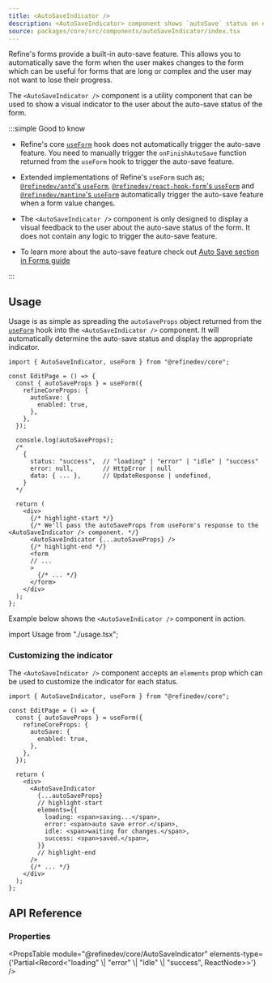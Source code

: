 ```yaml
---
title: <AutoSaveIndicator />
description: <AutoSaveIndicator> component shows `autoSave` status on edit actions.
source: packages/core/src/components/autoSaveIndicator/index.tsx
---
```


Refine's forms provide a built-in auto-save feature. This allows you to automatically save the form when the user makes changes to the form which can be useful for forms that are long or complex and the user may not want to lose their progress.

The `<AutoSaveIndicator />` component is a utility component that can be used to show a visual indicator to the user about the auto-save status of the form.

:::simple Good to know

- Refine's core [`useForm`](/docs/data/hooks/use-form) hook does not automatically trigger the auto-save feature. You need to manually trigger the `onFinishAutoSave` function returned from the `useForm` hook to trigger the auto-save feature.

- Extended implementations of Refine's `useForm` such as; [`@refinedev/antd`'s `useForm`](/docs/ui-integrations/ant-design/hooks/use-form), [`@refinedev/react-hook-form`'s `useForm`](/docs/packages/react-hook-form/use-form) and [`@refinedev/mantine`'s `useForm`](/docs/ui-integrations/mantine/hooks/use-form) automatically trigger the auto-save feature when a form value changes.

- The `<AutoSaveIndicator />` component is only designed to display a visual feedback to the user about the auto-save status of the form. It does not contain any logic to trigger the auto-save feature.

- To learn more about the auto-save feature check out [Auto Save section in Forms guide](/docs/guides-concepts/forms/#auto-save)

:::

## Usage

Usage is as simple as spreading the `autoSaveProps` object returned from the [`useForm`](/docs/data/hooks/use-form) hook into the `<AutoSaveIndicator />` component. It will automatically determine the auto-save status and display the appropriate indicator.

```tsx
import { AutoSaveIndicator, useForm } from "@refinedev/core";

const EditPage = () => {
  const { autoSaveProps } = useForm({
    refineCoreProps: {
      autoSave: {
        enabled: true,
      },
    },
  });

  console.log(autoSaveProps);
  /*
    {
      status: "success",  // "loading" | "error" | "idle" | "success"
      error: null,        // HttpError | null
      data: { ... },      // UpdateResponse | undefined,
    }
  */

  return (
    <div>
      {/* highlight-start */}
      {/* We'll pass the autoSaveProps from useForm's response to the <AutoSaveIndicator /> component. */}
      <AutoSaveIndicator {...autoSaveProps} />
      {/* highlight-end */}
      <form
      // ...
      >
        {/* ... */}
      </form>
    </div>
  );
};
```

Example below shows the `<AutoSaveIndicator />` component in action.

import Usage from "./usage.tsx";

<Usage />

### Customizing the indicator

The `<AutoSaveIndicator />` component accepts an `elements` prop which can be used to customize the indicator for each status.

```tsx
import { AutoSaveIndicator, useForm } from "@refinedev/core";

const EditPage = () => {
  const { autoSaveProps } = useForm({
    refineCoreProps: {
      autoSave: {
        enabled: true,
      },
    },
  });

  return (
    <div>
      <AutoSaveIndicator
        {...autoSaveProps}
        // highlight-start
        elements={{
          loading: <span>saving...</span>,
          error: <span>auto save error.</span>,
          idle: <span>waiting for changes.</span>,
          success: <span>saved.</span>,
        }}
        // highlight-end
      />
      {/* ... */}
    </div>
  );
};
```

## API Reference

### Properties

<PropsTable module="@refinedev/core/AutoSaveIndicator" elements-type={'Partial<Record<"loading" \\| "error" \\| "idle" \\| "success", ReactNode>>'} />
